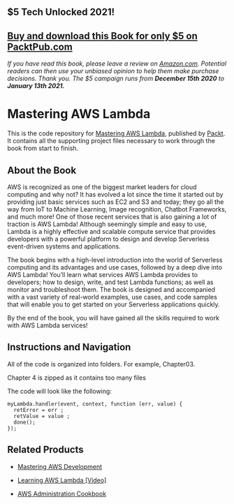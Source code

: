 ## $5 Tech Unlocked 2021!
[Buy and download this Book for only $5 on PacktPub.com](https://www.packtpub.com/product/mastering-aws-lambda/9781786467690)
-----
*If you have read this book, please leave a review on [Amazon.com](https://www.amazon.com/gp/product/1786467690).     Potential readers can then use your unbiased opinion to help them make purchase decisions. Thank you. The $5 campaign         runs from __December 15th 2020__ to __January 13th 2021.__*

# Mastering AWS Lambda
This is the code repository for [Mastering AWS Lambda](https://www.packtpub.com/virtualization-and-cloud/mastering-aws-lambda?utm_source=github&utm_medium=repository&utm_campaign=9781786467690), published by [Packt](https://www.packtpub.com/?utm_source=github). It contains all the supporting project files necessary to work through the book from start to finish.
## About the Book
AWS is recognized as one of the biggest market leaders for cloud computing and why not? It has evolved a lot since the time it started out by providing just basic services such as EC2 and S3 and today; they go all the way from IoT to Machine Learning, Image recognition, Chatbot Frameworks, and much more! One of those recent services that is also gaining a lot of traction is AWS Lambda! Although seemingly simple and easy to use, Lambda is a highly effective and scalable compute service that provides developers with a powerful platform to design and develop Serverless event-driven systems and applications.

The book begins with a high-level introduction into the world of Serverless computing and its advantages and use cases, followed by a deep dive into AWS Lambda! You’ll learn what services AWS Lambda provides to developers; how to design, write, and test Lambda functions; as well as monitor and troubleshoot them. The book is designed and accompanied with a vast variety of real-world examples, use cases, and code samples that will enable you to get started on your Serverless applications quickly.

By the end of the book, you will have gained all the skills required to work with AWS Lambda services!

## Instructions and Navigation
All of the code is organized into folders. For example, Chapter03.

Chapter 4 is zipped as it contains too many files

The code will look like the following:
```
myLambda.handler(event, context, function (err, value) {
  retError = err ;
  retValue = value ;
  done();
});
```



## Related Products
* [Mastering AWS Development](https://www.packtpub.com/networking-and-servers/mastering-aws-development?utm_source=github&utm_medium=repository&utm_campaign=9781782173632)

* [Learning AWS Lambda [Video]](https://www.packtpub.com/virtualization-and-cloud/learning-aws-lambda-video?utm_source=github&utm_medium=repository&utm_campaign=9781787289222)

* [AWS Administration Cookbook](https://www.packtpub.com/virtualization-and-cloud/aws-administration-cookbook?utm_source=github&utm_medium=repository&utm_campaign=9781787127630)
